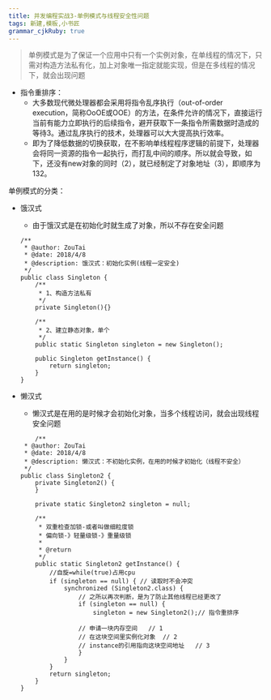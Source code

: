 ```yaml
---
title: 并发编程实战3-单例模式与线程安全性问题
tags: 新建,模板,小书匠
grammar_cjkRuby: true
---
```

>单例模式是为了保证一个应用中只有一个实例对象，在单线程的情况下，只需对构造方法私有化，加上对象唯一指定就能实现，但是在多线程的情况下，就会出现问题

* 指令重排序：
	* 大多数现代微处理器都会采用将指令乱序执行（out-of-order execution，简称OoOE或OOE）的方法，在条件允许的情况下，直接运行当前有能力立即执行的后续指令，避开获取下一条指令所需数据时造成的等待3。通过乱序执行的技术，处理器可以大大提高执行效率。
	* 即为了降低数据的切换获取，在不影响单线程程序逻辑的前提下，处理器会将同一资源的指令一起执行，而打乱中间的顺序。所以就会导致，如下，还没有new对象的同时（2），就已经制定了对象地址（3），即顺序为132。

单例模式的分类：
* 饿汉式
	* 由于饿汉式是在初始化时就生成了对象，所以不存在安全问题
	

	``` stylus
	/**
	 * @author: ZouTai
	 * @date: 2018/4/8
	 * @description: 饿汉式：初始化实例(线程一定安全)
	 */
	public class Singleton {
	    /**
	     * 1、构造方法私有
	     */
	    private Singleton(){}
	
	    /**
	     * 2、建立静态对象，单个
	     */
	    public static Singleton singleton = new Singleton();
	
	    public Singleton getInstance() {
	        return singleton;
	    }
	}
	```


* 懒汉式
	* 懒汉式是在用的是时候才会初始化对象，当多个线程访问，就会出现线程安全问题
	

	``` stylus
		/**
	 * @author: ZouTai
	 * @date: 2018/4/8
	 * @description: 懒汉式：不初始化实例，在用的时候才初始化（线程不安全）
	 */
	public class Singleton2 {
	    private Singleton2() {
	    }
	
	    private static Singleton2 singleton = null;
	
	    /**
	     * 双重检查加锁-或者叫做细粒度锁
	     * 偏向锁-》轻量级锁-》重量级锁
	     *
	     * @return
	     */
	    public static Singleton2 getInstance() {
	        //自旋=while(true)占用cpu
	        if (singleton == null) { // 读取时不会冲突
	            synchronized (Singleton2.class) {
	                // 之所以再次判断，是为了防止其他线程已经更改了
	                if (singleton == null) {
	                    singleton = new Singleton2();// 指令重排序

                    // 申请一块内存空间   // 1
                    // 在这块空间里实例化对象  // 2
                    // instance的引用指向这块空间地址   // 3
	                }
	            }
	        }
	        return singleton;
	    }
	}
	```



